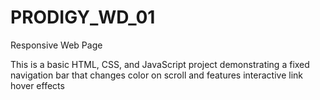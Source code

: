 # PRODIGY_WD_01
Responsive Web Page

This is a basic HTML, CSS, and JavaScript project demonstrating a fixed navigation bar that changes color on scroll and features interactive link hover effects
